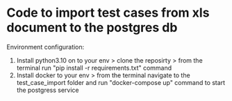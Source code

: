# Code to import test cases from xls document to the postgres db

Environment configuration:

1. Install python3.10 on to your env > clone the reposirty > from the terminal run "pip install -r requirements.txt" command
2. Install docker to your env > from the terminal navigate to the test_case_import folder and run "docker-compose up" command to start the postgress service
